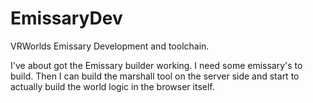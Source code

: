 # EmissaryDev
VRWorlds Emissary Development and toolchain.

I've about got the Emissary builder working.  I need some emissary's to build.  Then I can build the marshall tool on the server side and start to actually build the world logic in the browser itself.

